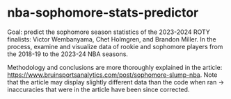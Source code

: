 # nba-sophomore-stats-predictor
Goal: predict the sophomore season statistics of the 2023-2024 ROTY finalists: Victor Wembanyama, Chet Holmgren, and Brandon Miller. In the process, examine and visualize data of rookie and sophomore players from the 2018-19 to the 2023-24 NBA seasons.

Methodology and conclusions are more thoroughly explained in the article: https://www.bruinsportsanalytics.com/post/sophomore-slump-nba.
Note that the article may display slightly different data than the code when ran -> inaccuracies that were in the article have been since corrected.
